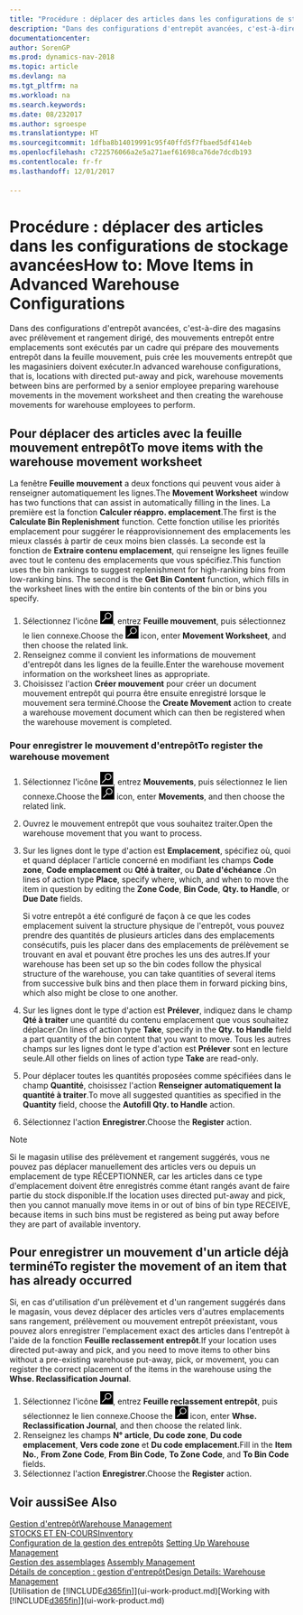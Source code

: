 ```yaml
---
title: "Procédure : déplacer des articles dans les configurations de stockage avancées"
description: "Dans des configurations d'entrepôt avancées, c'est-à-dire des magasins avec prélèvement et rangement dirigé, des mouvements entrepôt entre emplacements sont exécutés par un cadre qui prépare des mouvements entrepôt dans la feuille mouvement, puis crée les mouvements entrepôt que les magasiniers doivent exécuter."
documentationcenter: 
author: SorenGP
ms.prod: dynamics-nav-2018
ms.topic: article
ms.devlang: na
ms.tgt_pltfrm: na
ms.workload: na
ms.search.keywords: 
ms.date: 08/232017
ms.author: sgroespe
ms.translationtype: HT
ms.sourcegitcommit: 1dfba8b14019991c95f40ffd5f7fbaed5df414eb
ms.openlocfilehash: c722576066a2e5a271aef61698ca76de7dcdb193
ms.contentlocale: fr-fr
ms.lasthandoff: 12/01/2017

---
```

# <a name="how-to-move-items-in-advanced-warehouse-configurations"></a><span data-ttu-id="5bd42-103">Procédure : déplacer des articles dans les configurations de stockage avancées</span><span class="sxs-lookup"><span data-stu-id="5bd42-103">How to: Move Items in Advanced Warehouse Configurations</span></span>
<span data-ttu-id="5bd42-104">Dans des configurations d'entrepôt avancées, c'est-à-dire des magasins avec prélèvement et rangement dirigé, des mouvements entrepôt entre emplacements sont exécutés par un cadre qui prépare des mouvements entrepôt dans la feuille mouvement, puis crée les mouvements entrepôt que les magasiniers doivent exécuter.</span><span class="sxs-lookup"><span data-stu-id="5bd42-104">In advanced warehouse configurations, that is, locations with directed put-away and pick, warehouse movements between bins are performed by a senior employee preparing warehouse movements in the movement worksheet and then creating the warehouse movements for warehouse employees to perform.</span></span>  

## <a name="to-move-items-with-the-warehouse-movement-worksheet"></a><span data-ttu-id="5bd42-105">Pour déplacer des articles avec la feuille mouvement entrepôt</span><span class="sxs-lookup"><span data-stu-id="5bd42-105">To move items with the warehouse movement worksheet</span></span>
<span data-ttu-id="5bd42-106">La fenêtre **Feuille mouvement** a deux fonctions qui peuvent vous aider à renseigner automatiquement les lignes.</span><span class="sxs-lookup"><span data-stu-id="5bd42-106">The **Movement Worksheet** window has two functions that can assist in automatically filling in the lines.</span></span> <span data-ttu-id="5bd42-107">La première est la fonction **Calculer réappro. emplacement**.</span><span class="sxs-lookup"><span data-stu-id="5bd42-107">The first is the **Calculate Bin Replenishment** function.</span></span> <span data-ttu-id="5bd42-108">Cette fonction utilise les priorités emplacement pour suggérer le réapprovisionnement des emplacements les mieux classés à partir de ceux moins bien classés. La seconde est la fonction de **Extraire contenu emplacement**, qui renseigne les lignes feuille avec tout le contenu des emplacements que vous spécifiez.</span><span class="sxs-lookup"><span data-stu-id="5bd42-108">This function uses the bin rankings to suggest replenishment for high-ranking bins from low-ranking bins. The second is the **Get Bin Content** function, which fills in the worksheet lines with the entire bin contents of the bin or bins you specify.</span></span>

1.  <span data-ttu-id="5bd42-109">Sélectionnez l'icône ![Page ou état pour la recherche](media/ui-search/search_small.png "Page ou état pour la recherche"), entrez **Feuille mouvement**, puis sélectionnez le lien connexe.</span><span class="sxs-lookup"><span data-stu-id="5bd42-109">Choose the ![Search for Page or Report](media/ui-search/search_small.png "Search for Page or Report icon") icon, enter **Movement Worksheet**, and then choose the related link.</span></span>  
2.  <span data-ttu-id="5bd42-110">Renseignez comme il convient les informations de mouvement d'entrepôt dans les lignes de la feuille.</span><span class="sxs-lookup"><span data-stu-id="5bd42-110">Enter the warehouse movement information on the worksheet lines as appropriate.</span></span>  
3. <span data-ttu-id="5bd42-111">Choisissez l'action **Créer mouvement** pour créer un document mouvement entrepôt qui pourra être ensuite enregistré lorsque le mouvement sera terminé.</span><span class="sxs-lookup"><span data-stu-id="5bd42-111">Choose the **Create Movement** action to create a warehouse movement document which can then be registered when the warehouse movement is completed.</span></span>  

### <a name="to-register-the-warehouse-movement"></a><span data-ttu-id="5bd42-112">Pour enregistrer le mouvement d'entrepôt</span><span class="sxs-lookup"><span data-stu-id="5bd42-112">To register the warehouse movement</span></span>  
1.  <span data-ttu-id="5bd42-113">Sélectionnez l'icône ![Page ou état pour la recherche](media/ui-search/search_small.png "Page ou état pour la recherche"), entrez **Mouvements**, puis sélectionnez le lien connexe.</span><span class="sxs-lookup"><span data-stu-id="5bd42-113">Choose the ![Search for Page or Report](media/ui-search/search_small.png "Search for Page or Report icon") icon, enter **Movements**, and then choose the related link.</span></span>  
2.  <span data-ttu-id="5bd42-114">Ouvrez le mouvement entrepôt que vous souhaitez traiter.</span><span class="sxs-lookup"><span data-stu-id="5bd42-114">Open the warehouse movement that you want to process.</span></span>  
3.  <span data-ttu-id="5bd42-115">Sur les lignes dont le type d'action est **Emplacement**, spécifiez où, quoi et quand déplacer l'article concerné en modifiant les champs **Code zone**, **Code emplacement** ou **Qté à traiter**, ou **Date d'échéance** .</span><span class="sxs-lookup"><span data-stu-id="5bd42-115">On lines of action type **Place**, specify where, which, and when to move the item in question by editing the **Zone Code**, **Bin Code**, **Qty. to Handle**, or **Due Date** fields.</span></span>  

    <span data-ttu-id="5bd42-116">Si votre entrepôt a été configuré de façon à ce que les codes emplacement suivent la structure physique de l'entrepôt, vous pouvez prendre des quantités de plusieurs articles dans des emplacements consécutifs, puis les placer dans des emplacements de prélèvement se trouvant en aval et pouvant être proches les uns des autres.</span><span class="sxs-lookup"><span data-stu-id="5bd42-116">If your warehouse has been set up so the bin codes follow the physical structure of the warehouse, you can take quantities of several items from successive bulk bins and then place them in forward picking bins, which also might be close to one another.</span></span>  
4.  <span data-ttu-id="5bd42-117">Sur les lignes dont le type d'action est **Prélever**, indiquez dans le champ **Qté à traiter** une quantité du contenu emplacement que vous souhaitez déplacer.</span><span class="sxs-lookup"><span data-stu-id="5bd42-117">On lines of action type **Take**, specify in the **Qty. to Handle** field a part quantity of the bin content that you want to move.</span></span> <span data-ttu-id="5bd42-118">Tous les autres champs sur les lignes dont le type d'action est **Prélever** sont en lecture seule.</span><span class="sxs-lookup"><span data-stu-id="5bd42-118">All other fields on lines of action type **Take** are read-only.</span></span>  
5.  <span data-ttu-id="5bd42-119">Pour déplacer toutes les quantités proposées comme spécifiées dans le champ **Quantité**, choisissez l'action **Renseigner automatiquement la quantité à traiter**.</span><span class="sxs-lookup"><span data-stu-id="5bd42-119">To move all suggested quantities as specified in the **Quantity** field, choose the **Autofill Qty. to Handle** action.</span></span>  
6. <span data-ttu-id="5bd42-120">Sélectionnez l'action **Enregistrer**.</span><span class="sxs-lookup"><span data-stu-id="5bd42-120">Choose the **Register** action.</span></span>  

> [!NOTE]  
>  <span data-ttu-id="5bd42-121">Si le magasin utilise des prélèvement et rangement suggérés, vous ne pouvez pas déplacer manuellement des articles vers ou depuis un emplacement de type RÉCEPTIONNER, car les articles dans ce type d'emplacement doivent être enregistrés comme étant rangés avant de faire partie du stock disponible.</span><span class="sxs-lookup"><span data-stu-id="5bd42-121">If the location uses directed put-away and pick, then you cannot manually move items in or out of bins of bin type RECEIVE, because items in such bins must be registered as being put away before they are part of available inventory.</span></span>

## <a name="to-register-the-movement-of-an-item-that-has-already-occurred"></a><span data-ttu-id="5bd42-122">Pour enregistrer un mouvement d'un article déjà terminé</span><span class="sxs-lookup"><span data-stu-id="5bd42-122">To register the movement of an item that has already occurred</span></span>  
<span data-ttu-id="5bd42-123">Si, en cas d'utilisation d'un prélèvement et d'un rangement suggérés dans le magasin, vous devez déplacer des articles vers d'autres emplacements sans rangement, prélèvement ou mouvement entrepôt préexistant, vous pouvez alors enregistrer l'emplacement exact des articles dans l'entrepôt à l'aide de la fonction **Feuille reclassement entrepôt**.</span><span class="sxs-lookup"><span data-stu-id="5bd42-123">If your location uses directed put-away and pick, and you need to move items to other bins without a pre-existing warehouse put-away, pick, or movement, you can register the correct placement of the items in the warehouse using the **Whse. Reclassification Journal**.</span></span>

1.  <span data-ttu-id="5bd42-124">Sélectionnez l'icône ![Page ou état pour la recherche](media/ui-search/search_small.png "Page ou état pour la recherche"), entrez **Feuille reclassement entrepôt**, puis sélectionnez le lien connexe.</span><span class="sxs-lookup"><span data-stu-id="5bd42-124">Choose the ![Search for Page or Report](media/ui-search/search_small.png "Search for Page or Report icon") icon, enter **Whse. Reclassification Journal**, and then choose the related link.</span></span>  
2.  <span data-ttu-id="5bd42-125">Renseignez les champs **N° article**, **Du code zone**, **Du code emplacement**, **Vers code zone** et **Du code emplacement**.</span><span class="sxs-lookup"><span data-stu-id="5bd42-125">Fill in the **Item No.**, **From Zone Code**, **From Bin Code**, **To Zone Code**, and **To Bin Code** fields.</span></span>  
3.  <span data-ttu-id="5bd42-126">Sélectionnez l'action **Enregistrer**.</span><span class="sxs-lookup"><span data-stu-id="5bd42-126">Choose the **Register** action.</span></span>  

## <a name="see-also"></a><span data-ttu-id="5bd42-127">Voir aussi</span><span class="sxs-lookup"><span data-stu-id="5bd42-127">See Also</span></span>  
[<span data-ttu-id="5bd42-128">Gestion d'entrepôt</span><span class="sxs-lookup"><span data-stu-id="5bd42-128">Warehouse Management</span></span>](warehouse-manage-warehouse.md)  
[<span data-ttu-id="5bd42-129">STOCKS ET EN-COURS</span><span class="sxs-lookup"><span data-stu-id="5bd42-129">Inventory</span></span>](inventory-manage-inventory.md)  
<span data-ttu-id="5bd42-130">[Configuration de la gestion des entrepôts](warehouse-setup-warehouse.md)   </span><span class="sxs-lookup"><span data-stu-id="5bd42-130">[Setting Up Warehouse Management](warehouse-setup-warehouse.md)   </span></span>  
<span data-ttu-id="5bd42-131">[Gestion des assemblages](assembly-assemble-items.md)  </span><span class="sxs-lookup"><span data-stu-id="5bd42-131">[Assembly Management](assembly-assemble-items.md)  </span></span>  
[<span data-ttu-id="5bd42-132">Détails de conception : gestion d'entrepôt</span><span class="sxs-lookup"><span data-stu-id="5bd42-132">Design Details: Warehouse Management</span></span>](design-details-warehouse-management.md)  
<span data-ttu-id="5bd42-133">[Utilisation de [!INCLUDE[d365fin](includes/d365fin_md.md)]](ui-work-product.md)</span><span class="sxs-lookup"><span data-stu-id="5bd42-133">[Working with [!INCLUDE[d365fin](includes/d365fin_md.md)]](ui-work-product.md)</span></span>

